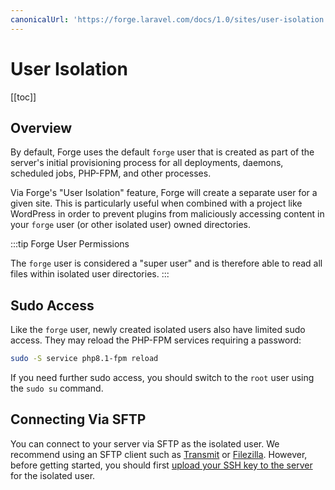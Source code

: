 ```yaml
---
canonicalUrl: 'https://forge.laravel.com/docs/1.0/sites/user-isolation.html'
---
```

# User Isolation

[[toc]]

## Overview

By default, Forge uses the default `forge` user that is created as part of the server's initial provisioning process for all deployments, daemons, scheduled jobs, PHP-FPM, and other processes.

Via Forge's "User Isolation" feature, Forge will create a separate user for a given site. This is particularly useful when combined with a project like WordPress in order to prevent plugins from maliciously accessing content in your `forge` user (or other isolated user) owned directories.

:::tip Forge User Permissions

The `forge` user is considered a "super user" and is therefore able to read all files within isolated user directories.
:::

## Sudo Access

Like the `forge` user, newly created isolated users also have limited sudo access. They may reload the PHP-FPM services requiring a password:

```bash
sudo -S service php8.1-fpm reload
```

If you need further sudo access, you should switch to the `root` user using the `sudo su` command.

## Connecting Via SFTP

You can connect to your server via SFTP as the isolated user. We recommend using an SFTP client such as [Transmit](https://panic.com/transmit/) or [Filezilla](https://filezilla-project.org/). However, before getting started, you should first [upload your SSH key to the server](/1.0/accounts/ssh.html) for the isolated user.
